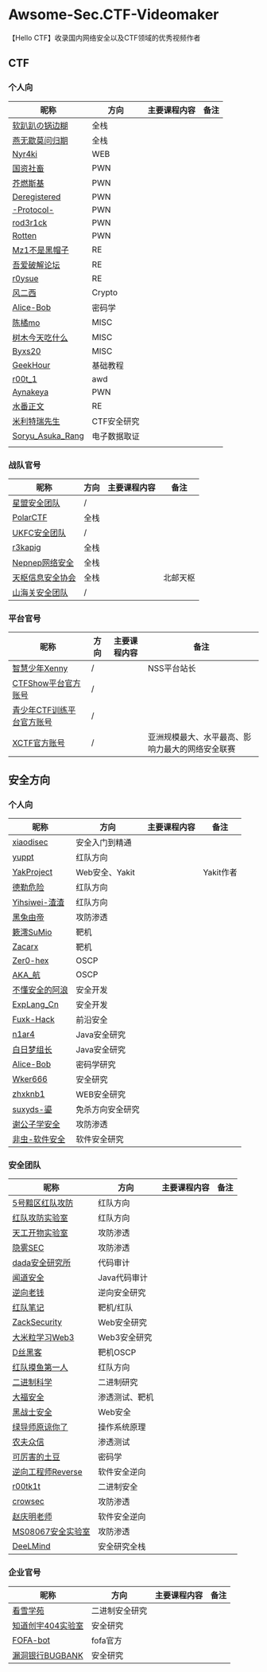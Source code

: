 # Awsome-Sec.CTF-Videomaker
【Hello CTF】收录国内网络安全以及CTF领域的优秀视频作者

## CTF

### 个人向

| 昵称                                                         | 方向     | 主要课程内容 | 备注        |
| ------------------------------------------------------------ | -------- | ------------ | ----------- |
| [软趴趴の锅边糊](https://space.bilibili.com/475175714/)      | 全栈     |              |             |
| [燕无歇莫问归期](https://space.bilibili.com/387503419/)      | 全栈     |              |             |
| [Nyr4ki](https://space.bilibili.com/388609258)               | WEB      |              |             |
| [国资社畜](https://space.bilibili.com/400157779)             | PWN      |              |             |
| [芥燃斯基](https://space.bilibili.com/479430036)             | PWN      |              |             |
| [Deregistered](https://space.bilibili.com/8538817)           | PWN      |              |             |
| [-Protocol-](https://space.bilibili.com/40691233)            | PWN      |              |             |
| [rod3r1ck](https://space.bilibili.com/3461577038629345)      | PWN      |              |             |
| [Rotten](https://space.bilibili.com/3493278529882882/)       | PWN      |              |             |
| [Mz1不是黑帽子](https://space.bilibili.com/184432814/)       | RE       |              |             |
| [吾爱破解论坛](https://space.bilibili.com/544451485)         | RE       |              |             |
| [r0ysue](https://space.bilibili.com/31025974)                | RE       |              |             |
| [风二西](https://space.bilibili.com/317479700)               | Crypto   |              |             |
| [Alice-Bob](https://space.bilibili.com/552018206/)           | 密码学   |              |             |
| [陈橘mo](https://space.bilibili.com/12949995)                | MISC     |              |             |
| [树木今天吃什么](https://space.bilibili.com/483370591)       | MISC     |              |             |
| [Byxs20](https://space.bilibili.com/183379727)               | MISC     |              |             |
| [GeekHour](https://space.bilibili.com/102438649)             | 基础教程 |              |             |
| [r00t_1](https://space.bilibili.com/317711147)               | awd      |              |             |
| [Aynakeya](https://space.bilibili.com/10003632)              | PWN      |              |             |
| [水番正文](https://space.bilibili.com/39892350)              | RE       |              |             |
| [米利特瑞先生](https://space.bilibili.com/95382392)          | CTF安全研究         |              |           |
| [Soryu_Asuka_Rang](https://space.bilibili.com/390157099)     | 电子数据取证     |              |           |
|                                                              |          |              |             |

### 战队官号

| 昵称                                                         | 方向     | 主要课程内容 | 备注        |
| ------------------------------------------------------------ | -------- | ------------ | ----------- |
| [星盟安全团队](https://space.bilibili.com/489643272)         | /        |              |             |
| [PolarCTF](https://space.bilibili.com/3546382988216798)      | 全栈     |              |             |
| [UKFC安全团队](https://space.bilibili.com/300216438)         | /        |              |             |
| [r3kapig](https://space.bilibili.com/689293282)              | 全栈     |              |             |
| [Nepnep网络安全](https://space.bilibili.com/647450178)       | 全栈     |              |             |
| [天枢信息安全协会](https://space.bilibili.com/652201180)     | 全栈     |              | 北邮天枢    |
| [山海关安全团队](https://space.bilibili.com/488634146)       | /        |              |             |


### 平台官号

| 昵称                                                         | 方向 | 主要课程内容 | 备注                                             |
| ------------------------------------------------------------ | ---- | ------------ | ------------------------------------------------ |
| [智慧少年Xenny](https://space.bilibili.com/187378036)        | /    |              | NSS平台站长                                      |
| [CTFShow平台官方账号](https://space.bilibili.com/626823956)  | /    |              |                                                  |
| [青少年CTF训练平台官方账号](https://space.bilibili.com/2066710972) | /    |              |                                                  |
| [XCTF官方账号](https://space.bilibili.com/519244727)         | /    |              | 亚洲规模最大、水平最高、影响力最大的网络安全联赛 |


## 安全方向

### 个人向
| 昵称                                                         | 方向             | 主要课程内容 | 备注      |
| ------------------------------------------------------------ | ---------------- | ------------ | --------- |
| [xiaodisec](https://space.bilibili.com/346375059)            | 安全入门到精通   |              |           |
| [yuppt](https://space.bilibili.com/50908119)                 | 红队方向         |              |           |
| [YakProject](https://space.bilibili.com/437503777/)          | Web安全、Yakit   |              | Yakit作者 |
| [德勒危险](https://space.bilibili.com/26465397/)             | 红队方向         |              |           |
| [Yihsiwei-渣渣](https://space.bilibili.com/353948151)        | 红队方向         |              |           |
| [黑兔由帝](https://space.bilibili.com/351510324/)            | 攻防渗透         |              |           |
| [簌澪SuMio](https://space.bilibili.com/5140781/)             | 靶机             |              |           |
| [Zacarx](https://space.bilibili.com/123895286/)              | 靶机             |              |           |
| [Zer0-hex](https://space.bilibili.com/102541140)             | OSCP             |              |           |
| [AKA_航](https://space.bilibili.com/246840998)               | OSCP             |              |           |
| [不懂安全的阿浪](https://space.bilibili.com/3546377619508015/) | 安全开发         |              |           |
| [ExpLang_Cn](https://space.bilibili.com/392628031/)          | 安全开发         |              |           |
| [Fuxk-Hack](https://space.bilibili.com/375515990/)           | 前沿安全         |              |           |
| [n1ar4](https://space.bilibili.com/1106751850/)              | Java安全研究     |              |           |
| [白日梦组长](https://space.bilibili.com/2142877265/)         | Java安全研究     |              |           |
| [Alice-Bob](https://space.bilibili.com/552018206)            | 密码学研究       |              |           |
| [Wker666](https://space.bilibili.com/394172563)              | 安全研究         |              |           |
| [zhxknb1](https://space.bilibili.com/349188894/)             | WEB安全研究      |              |           |
| [suxyds-鎏](https://space.bilibili.com/494685916)            | 免杀方向安全研究 |              |           |
| [谢公子学安全](https://space.bilibili.com/24536961/)         | 攻防渗透         |              |           |
| [非虫-软件安全](https://space.bilibili.com/6013655)          | 软件安全研究     |              |           |


### 安全团队
| 昵称                                                         | 方向             | 主要课程内容 | 备注      |
| ------------------------------------------------------------ | ---------------- | ------------ | --------- |
| [5号黯区红队攻防](https://space.bilibili.com/348678604)      | 红队方向         |              |           |
| [红队攻防实验室](https://space.bilibili.com/1175020871)      | 红队方向         |              |           |
| [天工开物实验室](https://space.bilibili.com/479236595)       | 攻防渗透         |              |           |
| [隐雾SEC](https://space.bilibili.com/503070487)              | 攻防渗透      |              |             |
| [dada安全研究所](https://space.bilibili.com/3493263229061351) | 代码审计         |              |           |
| [闻道安全](https://space.bilibili.com/383770377)             | Java代码审计     |              |           |
| [逆向老钱](https://space.bilibili.com/410021235/)            | 逆向安全研究     |              |           |
| [红队笔记](https://space.bilibili.com/491748397)             | 靶机/红队        |              |           |
| [ZackSecurity](https://space.bilibili.com/35657310/)         | Web安全研究      |              |           |
| [大米粒学习Web3](https://space.bilibili.com/8759932)         | Web3安全研究     |              |           |
| [D丝黑客](https://space.bilibili.com/3493120597559785)       | 靶机OSCP         |              |           |
| [红队摸鱼第一人](https://space.bilibili.com/1067016511)      | 红队方向         |              |           |
| [二进制科学](https://space.bilibili.com/500303)              | 二进制研究       |              |           |
| [大福安全](https://space.bilibili.com/1496246177/)           | 渗透测试、靶机   |              |           |
| [黑战士安全](https://space.bilibili.com/496627343)           | Web安全          |              |           |
| [绿导师原谅你了](https://space.bilibili.com/202224425)       | 操作系统原理     |              |           |
| [农夫众信](https://space.bilibili.com/1759206997)            | 渗透测试         |              |           |
| [可厉害的土豆](https://space.bilibili.com/253413704)         | 密码学           |              |           |
| [逆向工程师Reverse](https://space.bilibili.com/14195062)     | 软件安全逆向     |              |           |
| [r00tk1t](https://space.bilibili.com/267460290)              | 二进制安全       |              |           |
| [crowsec](https://space.bilibili.com/29903122)               | 攻防渗透         |              |           |
| [赵庆明老师](https://space.bilibili.com/136991419)           | 软件安全逆向     |              |           |
| [MS08067安全实验室](https://space.bilibili.com/396298765)    | 攻防渗透         |              |           |
| [DeeLMind](https://space.bilibili.com/282616786/)            | 安全研究全栈     |              |           |

### 企业官号
| 昵称                                                         | 方向             | 主要课程内容 | 备注      |
| ------------------------------------------------------------ | ---------------- | ------------ | --------- |
| [看雪学苑](https://space.bilibili.com/525929512)             | 二进制安全研究   |              |           |
| [知道创宇404实验室](https://space.bilibili.com/1300900875)   | 安全研究         |              |           |
| [FOFA-bot](https://space.bilibili.com/1705181418)            | fofa官方         |              |           |
| [漏洞银行BUGBANK](https://space.bilibili.com/179001398)      | 安全研究         |              |           |
